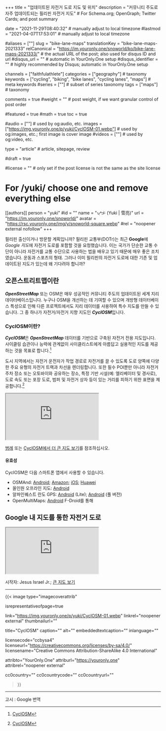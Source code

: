 +++
title = "업데이트된 자전거 도로 지도 및 위치"
description = "커뮤니티 주도로 자주 업데이트되는 필리핀 자전거 지도"                                                    # For Schema.org; OpenGraph; Twitter Cards; and post summary

date = "2021-11-29T08:40:32"                                        # manually adjust to local timezone
#lastmod = "2021-04-07T17:53:01"                                     # manually adjust to local timezone

#aliases = [""]
slug = "bike-lane-maps"
translationKey = "bike-lane-maps-2021333"
relCanonical = "https://im.youronly.one/snoworld/ko/bike-lane-maps-2021333/"                                                   # the actual URL of the post; also used for disqus ID and url
#disqus_url = ""                                                    # automatic in YourOnly.One setup
#disqus_identifier = ""                                             # highly recommended by Disqus; automatic in YourOnly.One setup

channels = ["faithfulathlete"]
categories = ["geography"]                                                   # taxonomy
keywords = ["cycling", "biking", "bike lanes", "cycling lanes", "maps"]                                                     # meta keywords
#series = [""]                                                       # subset of series taxonomy
tags = ["maps"]                                                         # taxonomy

comments = true
#weight = ""                                                        # post weight, if we want granular control of post order

#featured = true
#math = true
toc = true

#audio = [""]                                                        # used by og:audio, etc.
images = ["https://img.youronly.one/p/yuki/CyclOSM-01.webp"]                                                       # used by og:images, etc.; first image is cover image
#videos = [""]                                                       # used by og:video, etc.

type = "article"                                                           # article, sitepage, review

#draft = true

#license = ""                                                       # only set if the post license is not the same as the site license

# For /yuki/ choose one and remove everything else
[[authors]]
  person = "yuki"
  #id = ""
  name = "ᜌᜓᜃᜒ (Yuki | 雪亮)"
  url = "https://im.youronly.one/snoworld/"
  avatar = "https://rsc.youronly.one/img/y/snoworld-square.webp"
  #rel = "noopener external nofollow"
+++

필리핀 출신이거나 방문할 계획입니까? 필리핀 교통부(DOTr)는 최근 **Google**에 *Google 지도*에 자전거 도로를 포함할 것을 요청했습니다. 이는 국가가 단순한 교통 수단이 아니라 자전거를 교통 수단으로 사용하는 법을 배우고 있기 때문에 매우 좋은 조치였습니다. 운동과 스포츠의 형태. 그러나 이미 필리핀의 자전거 도로에 대한 기존 및 업데이트된 지도가 있는데 왜 기다려야 합니까?

<!--more-->

## 오픈스트리트맵이란
***OpenStreetMap*** 또는 OSM은 매우 성공적인 커뮤니티 주도의 업데이트된 세계 지리 데이터베이스입니다. 누구나 OSM을 개선하는 데 기여할 수 있으며 개방형 데이터베이스 특성으로 인해 다른 프로젝트에서도 지리 데이터를 사용하여 특수 지도를 만들 수 있습니다. 그 중 하나가 자전거/자전거 지향 지도인 ***CyclOSM***입니다.

### CyclOSM이란?
***CyclOSM***은 ***OpenStreetMap*** 데이터를 기반으로 구축된 자전거 전용 지도입니다. 사이클링 습관이나 능력에 관계없이 사이클리스트에게 아름답고 실용적인 지도를 제공하는 것을 목표로 합니다.[^a]

도시 지역에서는 자전거 운전자가 작업 경로로 자전거를 끌 수 있도록 도로 양쪽에 다양한 주요 유형의 자전거 트랙과 차선을 렌더링합니다. 또한 필수 POI뿐만 아니라 자전거 주차 장소 또는 오토바이와 공유하는 장소, 특정 기반 시설(예: 엘리베이터 및 경사로), 도로 속도 또는 포장 도로, 범퍼 및 자전거 상자 등이 있는 거리를 피하기 위한 표면을 제공합니다.[^a]

[^a]: [CyclOSM](https://www.cyclosm.org)

<div class="responsive_embedframe"><iframe src="https://www.openstreetmap.org/export/embed.html?bbox=120.96642494201662%2C14.524183738283355%2C121.09156608581543%2C14.590560833157706&amp;layer=cyclosm" sandbox="allow-same-origin allow-scripts" allow="accelerometer; encrypted-media; gyroscope; picture-in-picture; fullscreen"></iframe></div>

[범례](https://www.cyclosm.org/legend.html) 또는 [CyclOSM에서 더 큰 지도 보기](https://www.cyclosm.org/#map=14/14.5597/121.0365/cyclosm)를 참조하십시오.

#### 유효성
CyclOSM은 다음 스마트폰 앱에서 사용할 수 있습니다.
* OSMAnd: [Android](https://play.google.com/store/apps/details?id=net.osmand.plus); [Amazon](http://www.amazon.com/gp/product/B00D0SEGMC/ref=mas_pm_OsmAnd-Maps-Navigation); [iOS](https://itunes.apple.com/app/apple-store/id934850257?pt=2123532&ct=WebSite&mt=8); [Huawei](https://appgallery.huawei.com/app/C101486545)
* 올인원 오프라인 지도: [Android](https://play.google.com/store/apps/details?id=net.psyberia.offlinemaps)
* 알파인퀘스트 란도 GPS: [Android](https://play.google.com/store/apps/details?id=psyberia.alpinequest.free) (Lite); [Android](https://play.google.com/store/apps/details?id=psyberia.alpinequest.full) (풀 버전)
* OpenMultiMaps: [Android](https://f-droid.org/packages/app.fedilab.openmaps/) F-Droid를 통해

## Google 내 지도를 통한 자전거 도로
<div class="responsive_embedframe"><iframe src="https://www.google.com/maps/d/embed?mid=1MUEnacNSB60OpJQG0ViAnzJ6ECrA5z7p" sandbox="allow-same-origin allow-scripts" allow="accelerometer; encrypted-media; gyroscope; picture-in-picture; fullscreen"></iframe></div>

시작자: Jesus Israel Jr.; [큰 지도 보기](https://www.google.com/maps/d/viewer?mid=1MUEnacNSB60OpJQG0ViAnzJ6ECrA5z7p&ll=14.598237980859727%2C121.0651953487783&z=13)

-------

{{< image
  type="imagecoverattrib"

  isrepresentativeofpage=true

  link="https://img.youronly.one/p/yuki/CyclOSM-01.webp"
  linkrel="noopener external"
  thumbnailurl=""

  title="CyclOSM"
  caption=""
  alt=""
  embeddedtextcaption=""
  inlanguage=""

  licensecode="ccbysa4"
  licenseurl="https://creativecommons.org/licenses/by-sa/4.0/"
  licensename="Creative Commons Attribution-ShareAlike 4.0 International"

  attribto="YourOnly.One"
  attriburl="https://youronly.one"
  attribrel="noopener external"

  cc0country=""
  cc0countrycode=""
  cc0countryurl=""
>}}

-------

고시 : Google 번역
